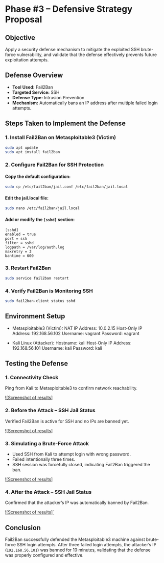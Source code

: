 # Phase #3 – Defensive Strategy Proposal

## Objective

Apply a security defense mechanism to mitigate the exploited SSH brute-force vulnerability, and validate that the defense effectively prevents future exploitation attempts.

## Defense Overview

- **Tool Used:** Fail2Ban
- **Targeted Service:** SSH
- **Defense Type:** Intrusion Prevention
- **Mechanism:** Automatically bans an IP address after multiple failed login attempts.

## Steps Taken to Implement the Defense

### 1. Install Fail2Ban on Metasploitable3 (Victim)

```bash
sudo apt update
sudo apt install fail2ban
```

### 2. Configure Fail2Ban for SSH Protection

#### Copy the default configuration:

```bash
sudo cp /etc/fail2ban/jail.conf /etc/fail2ban/jail.local
```

#### Edit the jail.local file:

```bash
sudo nano /etc/fail2ban/jail.local
```

#### Add or modify the `[sshd]` section:

```
[sshd]
enabled = true
port = ssh
filter = sshd
logpath = /var/log/auth.log
maxretry = 3
bantime = 600
```

### 3. Restart Fail2Ban

```bash
sudo service fail2ban restart
```

### 4. Verify Fail2Ban is Monitoring SSH

```bash
sudo fail2ban-client status sshd
```

## Environment Setup

- Metasploitable3 (Victim):
  NAT IP Address: 10.0.2.15
  Host-Only IP Address: 192.168.56.102
  Username: vagrant
  Password: vagrant

- Kali Linux (Attacker):
  Hostname: kali
  Host-Only IP Address: 192.168.56.101
  Username: kali
  Password: kali

## Testing the Defense

### 1. Connectivity Check

Ping from Kali to Metasploitable3 to confirm network reachability.

[![Screenshot of results]](image.png)

### 2. Before the Attack – SSH Jail Status

Verified Fail2Ban is active for SSH and no IPs are banned yet.

[![Screenshot of results]](image-1.png)

### 3. Simulating a Brute-Force Attack

- Used SSH from Kali to attempt login with wrong password.
- Failed intentionally three times.
- SSH session was forcefully closed, indicating Fail2Ban triggered the ban.

[![Screenshot of results]](image-2.png)

### 4. After the Attack – SSH Jail Status

Confirmed that the attacker’s IP was automatically banned by Fail2Ban.

[![Screenshot of results]`](image-3.png)

## Conclusion

Fail2Ban successfully defended the Metasploitable3 machine against brute-force SSH login attempts. After three failed login attempts, the attacker’s IP (`192.168.56.101`) was banned for 10 minutes, validating that the defense was properly configured and effective.
